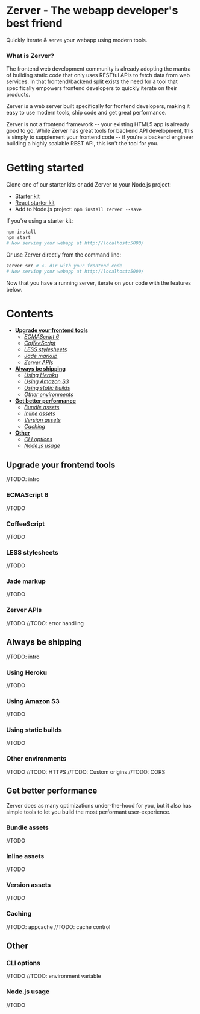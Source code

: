 Zerver - The webapp developer's best friend
===========================================

Quickly iterate & serve your webapp using modern tools.

### What is Zerver?

The frontend web development community is already adopting the mantra of building static code that only uses RESTful APIs to fetch data from web services. In that frontend/backend split exists the need for a tool that specifically empowers frontend developers to quickly iterate on their products.

Zerver is a web server built specifically for frontend developers, making it easy to use modern tools, ship code and get great performance.

Zerver is not a frontend framework -- your existing HTML5 app is already good to go. While Zerver has great tools for backend API development, this is simply to supplement your frontend code -- if you're a backend engineer building a highly scalable REST API, this isn't the tool for you.


# Getting started

Clone one of our starter kits or add Zerver to your Node.js project:

* [Starter kit](http://github.com/jairajs89/zerver-starter-kit)
* [React starter kit](http://github.com/jairajs89/zerver-starter-kit-react)
* Add to Node.js project: `npm install zerver --save`

If you're using a starter kit:

``` bash
npm install
npm start
# Now serving your webapp at http://localhost:5000/
```

Or use Zerver directly from the command line:

``` bash
zerver src # <- dir with your frontend code
# Now serving your webapp at http://localhost:5000/
```

Now that you have a running server, iterate on your code with the features below.


# Contents

* [**Upgrade your frontend tools**](#upgrade-your-frontend-tools)
    - [*ECMAScript 6*](#ecmascript-6)
    - [*CoffeeScript*](#coffeescript)
    - [*LESS stylesheets*](#less-stylesheets)
    - [*Jade markup*](#jade-markup)
    - [*Zerver APIs*](#zerver-apis)
* [**Always be shipping**](#always-be-shipping)
    - [*Using Heroku*](#using-heroku)
    - [*Using Amazon S3*](#using-amazon-s3)
    - [*Using static builds*](#using-static-builds)
    - [*Other environments*](#other-environments)
* [**Get better performance**](#get-better-performance)
    - [*Bundle assets*](#bundle-assets)
    - [*Inline assets*](#inline-assets)
    - [*Version assets*](#version-assets)
    - [*Caching*](#caching)
* [**Other**](#other)
    - [*CLI options*](#cli-options)
    - [*Node.js usage*](#nodejs-usage)


## Upgrade your frontend tools

//TODO: intro

### ECMAScript 6

//TODO

### CoffeeScript

//TODO

### LESS stylesheets

//TODO

### Jade markup

//TODO

### Zerver APIs

//TODO
//TODO: error handling


## Always be shipping

//TODO: intro

### Using Heroku

//TODO

### Using Amazon S3

//TODO

### Using static builds

//TODO

### Other environments

//TODO
//TODO: HTTPS
//TODO: Custom origins
//TODO: CORS


## Get better performance

Zerver does as many optimizations under-the-hood for you, but it also has simple tools to let you build the most performant user-experience.

### Bundle assets

//TODO

### Inline assets

//TODO

### Version assets

//TODO

### Caching

//TODO: appcache
//TODO: cache control



## Other

### CLI options

//TODO
//TODO: environment variable

### Node.js usage

//TODO

